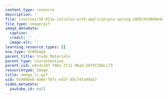 ```yaml
---
content_type: resource
description: ''
file: /courses/18-013a-calculus-with-applications-spring-2005/65980bebda64f8fced3f45c74fa99a57_omega_lc.gif
file_type: image/gif
image_metadata:
  caption: ''
  credit: ''
  image-alt: ''
learning_resource_types: []
ocw_type: OCWImage
parent_title: Study Materials
parent_type: CourseSection
parent_uid: e8cdc347-f062-2f11-96ad-2879f268cc73
resourcetype: Image
title: omega_lc.gif
uid: 65980beb-da64-f8fc-ed3f-45c74fa99a57
video_metadata:
  youtube_id: null
---
```


